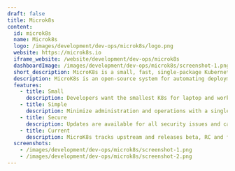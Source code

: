 ```yaml
---
draft: false
title: Microk8s
content:
  id: microk8s
  name: Microk8s
  logo: /images/development/dev-ops/microk8s/logo.png
  website: https://microk8s.io
  iframe_website: /website/development/dev-ops/microk8s
  dashboardImage: /images/development/dev-ops/microk8s/screenshot-1.png
  short_description: MicroK8s is a small, fast, single-package Kubernetes for developers, IoT and edge
  description: MicroK8s is an open-source system for automating deployment, scaling, and management of containerised applications. It provides the functionality of core Kubernetes components, in a small footprint, scalable from a single node to a high-availability production cluster.
  features:
    - title: Small
      description: Developers want the smallest K8s for laptop and workstation development. MicroK8s provides a standalone K8s compatible with Azure AKS, Amazon EKS, Google GKE when you run it on Ubuntu.
    - title: Simple
      description: Minimize administration and operations with a single-package install that has no moving parts for simplicity and certainty. All dependencies and batteries included.
    - title: Secure
      description: Updates are available for all security issues and can be applied immediately or scheduled to suit your maintenance cycle.
    - title: Current
      description: MicroK8s tracks upstream and releases beta, RC and final bits the same day as upstream K8s. You can track latest K8s or stick to any release version from 1.10 onwards.
  screenshots:
    - /images/development/dev-ops/microk8s/screenshot-1.png
    - /images/development/dev-ops/microk8s/screenshot-2.png
---
```

